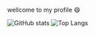 wellcome to my profile :smile: 

![GitHub stats](https://github-readme-stats.vercel.app/api?username=fandilladp&show_icons=true&theme=tokyonight)
![Top Langs](https://github-readme-stats.vercel.app/api/top-langs/?username=fandilladp&theme=tokyonight)
